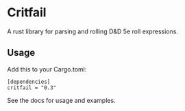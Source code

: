 # Critfail

A rust library for parsing and rolling D&D 5e roll expressions.

## Usage

Add this to your Cargo.toml:

```
[dependencies]
critfail = "0.3"
```

See the docs for usage and examples.
